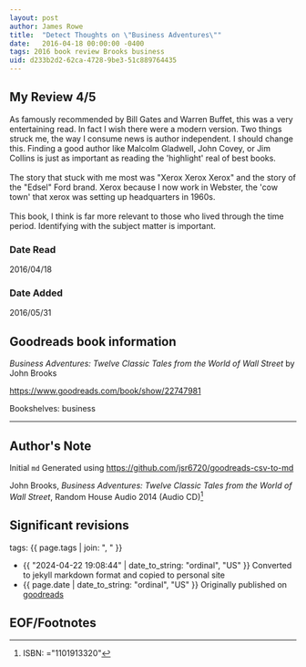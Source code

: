 ```yaml
---
layout: post
author: James Rowe
title:  "Detect Thoughts on \"Business Adventures\""
date:   2016-04-18 00:00:00 -0400
tags: 2016 book review Brooks business
uid: d233b2d2-62ca-4728-9be3-51c889764435
---
```




## My Review 4/5

As famously recommended by Bill Gates and Warren Buffet, this was a very entertaining read. In fact I wish there were a modern version. Two things struck me, the way I consume news is author independent. I should change this. Finding a good author like Malcolm Gladwell, John Covey, or Jim Collins is just as important as reading the 'highlight' real of best books.<br/><br/>The story that stuck with me most was "Xerox Xerox Xerox" and the story of the "Edsel" Ford brand. Xerox because I now work in Webster, the 'cow town' that xerox was setting up headquarters in 1960s.<br/><br/>This book, I think is far more relevant to those who lived through the time period. Identifying with the subject matter is important.

### Date Read
2016/04/18

### Date Added
2016/05/31

## Goodreads book information

*Business Adventures: Twelve Classic Tales from the World of Wall Street* by John Brooks

https://www.goodreads.com/book/show/22747981

Bookshelves: business

---

## Author's Note

Initial `md` Generated using https://github.com/jsr6720/goodreads-csv-to-md

John Brooks, *Business Adventures: Twelve Classic Tales from the World of Wall Street*,  Random House Audio 2014 (Audio CD)[^1]

## Significant revisions

tags: {{ page.tags | join: ", " }} <!-- todo move this somewhere -->

- {{ "2024-04-22 19:08:44" | date_to_string: "ordinal", "US" }} Converted to jekyll markdown format and copied to personal site
- {{ page.date | date_to_string: "ordinal", "US" }} Originally published on [goodreads](https://www.goodreads.com)

## EOF/Footnotes

[^1]: ISBN: ="1101913320"